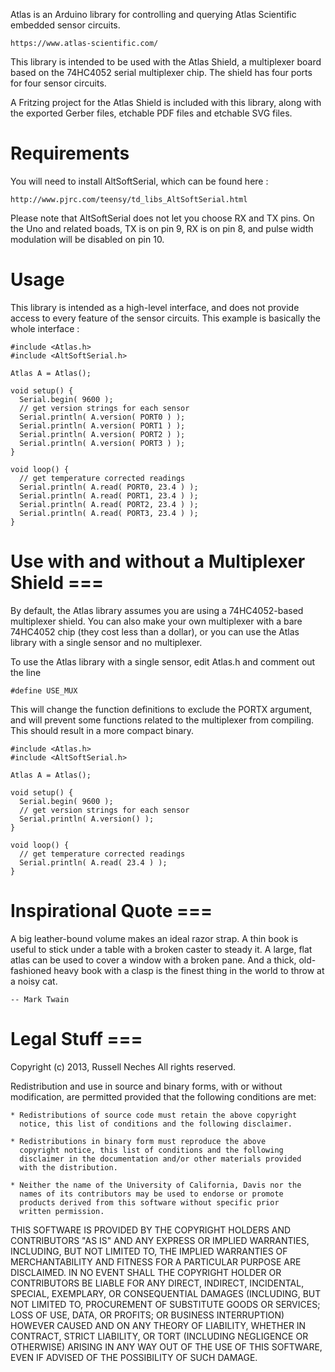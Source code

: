 Atlas is an Arduino library for controlling and querying Atlas
Scientific embedded sensor circuits.

    https://www.atlas-scientific.com/

This library is intended to be used with the Atlas Shield, a
multiplexer board based on the 74HC4052 serial multiplexer chip. The
shield has four ports for four sensor circuits.

A Fritzing project for the Atlas Shield is included with this library,
along with the exported Gerber files, etchable PDF files and etchable
SVG files.

# Requirements

You will need to install AltSoftSerial, which can be found here :

    http://www.pjrc.com/teensy/td_libs_AltSoftSerial.html

Please note that AltSoftSerial does not let you choose RX and TX pins.
On the Uno and related boads, TX is on pin 9, RX is on pin 8, and
pulse width modulation will be disabled on pin 10.

# Usage

This library is intended as a high-level interface, and does not
provide access to every feature of the sensor circuits. This example
is basically the whole interface :

    #include <Atlas.h>
    #include <AltSoftSerial.h>
    
    Atlas A = Atlas();
    
    void setup() {
      Serial.begin( 9600 );
      // get version strings for each sensor
      Serial.println( A.version( PORT0 ) );
      Serial.println( A.version( PORT1 ) );
      Serial.println( A.version( PORT2 ) );
      Serial.println( A.version( PORT3 ) );
    }
    
    void loop() {
      // get temperature corrected readings
      Serial.println( A.read( PORT0, 23.4 ) );
      Serial.println( A.read( PORT1, 23.4 ) );
      Serial.println( A.read( PORT2, 23.4 ) );
      Serial.println( A.read( PORT3, 23.4 ) );
    }


# Use with and without a Multiplexer Shield ===

By default, the Atlas library assumes you are using a 74HC4052-based
multiplexer shield. You can also make your own multiplexer with a bare
74HC4052 chip (they cost less than a dollar), or you can use the Atlas
library with a single sensor and no multiplexer.

To use the Atlas library with a single sensor, edit Atlas.h and
comment out the line 

    #define USE_MUX

This will change the function definitions to exclude the PORTX
argument, and will prevent some functions related to the multiplexer
from compiling. This should result in a more compact binary.

    #include <Atlas.h>
    #include <AltSoftSerial.h>
    
    Atlas A = Atlas();
    
    void setup() {
      Serial.begin( 9600 );
      // get version strings for each sensor
      Serial.println( A.version() );
    }
    
    void loop() {
      // get temperature corrected readings
      Serial.println( A.read( 23.4 ) );
    }


# Inspirational Quote ===

A big leather-bound volume makes an ideal razor strap. A thin book is
useful to stick under a table with a broken caster to steady it. A
large, flat atlas can be used to cover a window with a broken pane.
And a thick, old-fashioned heavy book with a clasp is the finest thing
in the world to throw at a noisy cat.

    -- Mark Twain

# Legal Stuff ===

Copyright (c) 2013, Russell Neches
All rights reserved.

Redistribution and use in source and binary forms, with or without
modification, are permitted provided that the following conditions are
met:

    * Redistributions of source code must retain the above copyright 
      notice, this list of conditions and the following disclaimer.

    * Redistributions in binary form must reproduce the above
      copyright notice, this list of conditions and the following
      disclaimer in the documentation and/or other materials provided
      with the distribution.

    * Neither the name of the University of California, Davis nor the 
      names of its contributors may be used to endorse or promote 
      products derived from this software without specific prior 
      written permission.

THIS SOFTWARE IS PROVIDED BY THE COPYRIGHT HOLDERS AND CONTRIBUTORS
"AS IS" AND ANY EXPRESS OR IMPLIED WARRANTIES, INCLUDING, BUT NOT
LIMITED TO, THE IMPLIED WARRANTIES OF MERCHANTABILITY AND FITNESS FOR
A PARTICULAR PURPOSE ARE DISCLAIMED. IN NO EVENT SHALL THE COPYRIGHT
HOLDER OR CONTRIBUTORS BE LIABLE FOR ANY DIRECT, INDIRECT, INCIDENTAL,
SPECIAL, EXEMPLARY, OR CONSEQUENTIAL DAMAGES (INCLUDING, BUT NOT
LIMITED TO, PROCUREMENT OF SUBSTITUTE GOODS OR SERVICES; LOSS OF USE,
DATA, OR PROFITS; OR BUSINESS INTERRUPTION) HOWEVER CAUSED AND ON ANY
THEORY OF LIABILITY, WHETHER IN CONTRACT, STRICT LIABILITY, OR TORT
(INCLUDING NEGLIGENCE OR OTHERWISE) ARISING IN ANY WAY OUT OF THE USE
OF THIS SOFTWARE, EVEN IF ADVISED OF THE POSSIBILITY OF SUCH DAMAGE.
